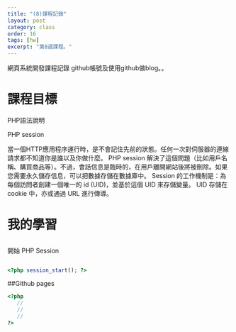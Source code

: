 ```yaml
---
title: "(8)課程記錄"
layout: post
category: class
order: 16
tags: [hw]
excerpt: "第8週課程。"
---
```

網頁系統開發課程記錄
github帳號及使用github做blog。。

# 課程目標
PHP語法說明

PHP session

當一個HTTP應用程序運行時，是不會記住先前的狀態。任何一次對伺服器的連線請求都不知道你是誰以及你做什麼。 PHP session 解決了這個問題（比如用戶名稱、購買商品等）。不過，會話信息是臨時的，在用戶離開網站後將被刪除。如果您需要永久儲存信息，可以把數據存儲在數據庫中。 Session 的工作機制是：為每個訪問者創建一個唯一的 id (UID)，並基於這個 UID 來存儲變量。 UID 存儲在 cookie 中，亦或通過 URL 進行傳導。
# 我的學習

##
開始 PHP Session



```php

<?php session_start(); ?>

```
##Github pages

```php
<?php
   //
   //
   //
?>
```


[1]: https://github.com/        "GitHub"
[2]: https://pages.github.com/  "GitHub Pages"
[3]: https://jekyllrb.com/      "Jekyll"
[4]: http://markdown.tw         "Markdown文件"
[5]: http://dillinger.io/       "Dillinger"








